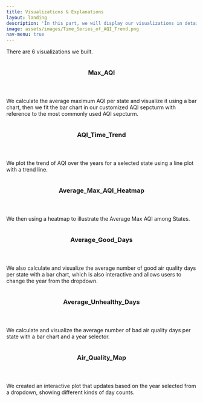 ```yaml
---
title: Visualizations & Explanations
layout: landing
description: 'In this part, we will display our visualizations in detail.'
image: assets/images/Time_Series_of_AQI_Trend.png
nav-menu: true
---
```


<!-- Main -->
<div id="main">

<!-- One -->
<section id="one">
	<div class="inner">
		<p>There are 6 visualizations we built.</p>
	</div>
</section>

<!-- Two -->
<section id="two" class="spotlights">
	<section>
		<a href="generic.html" class="image">
			<img src="{% link /Final_Group_Project/assets/images/Average_Max_AQI_per_State.png %}" alt="" data-position="center center" />
		</a>
		<div class="content">
			<div class="inner">
				<header class="major">
					<h3>Max_AQI</h3>
				</header>
				<p>We calculate the average maximum AQI per state and visualize it using a bar chart, then we fit the bar chart in our customized AQI sepcturm with reference to the most commonly used AQI sepcturm.</p>
			</div>
		</div>
	</section>
	<section>
		<a href="generic.html" class="image">
			<img src="{% link /Final_Group_Project/assets/images/Time_Series_of_AQI_Trend.png %}" alt="" data-position="top center" />
		</a>
		<div class="content">
			<div class="inner">
				<header class="major">
					<h3>AQI_Time_Trend</h3>
				</header>
				<p>We plot the trend of AQI over the years for a selected state using a line plot with a trend line.</p>
			</div>
		</div>
	</section>
	<section>
		<a href="generic.html" class="image">
			<img src="{% link /Final_Group_Project/assets/images/Heatmap_Average_Max_AQI_per_State.png %}" alt="" data-position="25% 25%" />
		</a>
		<div class="content">
			<div class="inner">
				<header class="major">
					<h3>Average_Max_AQI_Heatmap</h3>
				</header>
				<p>We then using a heatmap to illustrate the Average Max AQI among States.</p>
			</div>
		</div>
	</section>
	<section>
		<a href="generic.html" class="image">
			<img src="{% link /Final_Group_Project/assets/images/Average_Good_Days_per_State.png %}" alt="" data-position="25% 25%" />
		</a>
		<div class="content">
			<div class="inner">
				<header class="major">
					<h3>Average_Good_Days</h3>
				</header>
				<p>We also calculate and visualize the average number of good air quality days per state with a bar chart, which is also interactive and allows users to change the year from the dropdown.</p>
			</div>
		</div>
	</section>
	<section>
		<a href="generic.html" class="image">
			<img src="{% link /Final_Group_Project/assets/images/Average_Unhealthy_Days_per_State.png %}" alt="" data-position="25% 25%" />
		</a>
		<div class="content">
			<div class="inner">
				<header class="major">
					<h3>Average_Unhealthy_Days</h3>
				</header>
				<p>We calculate and visualize the average number of bad air quality days per state with a bar chart and a year selector.</p>
			</div>
		</div>
	</section>
	<section>
		<a href="generic.html" class="image">
			<img src="{% link /Final_Group_Project/assets/images/Air_Quality_Map.png %}" alt="" data-position="25% 25%" />
		</a>
		<div class="content">
			<div class="inner">
				<header class="major">
					<h3>Air_Quality_Map</h3>
				</header>
				<p>We created an interactive plot that updates based on the year selected from a dropdown, showing different kinds of day counts.</p>
			</div>
		</div>
	</section>
	
	
</section>

</div>
